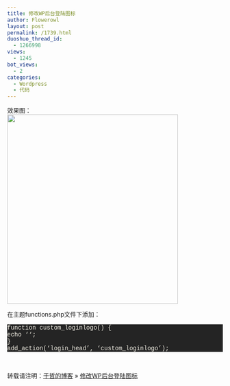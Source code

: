 ```yaml
---
title: 修改WP后台登陆图标
author: Flowerowl
layout: post
permalink: /1739.html
duoshuo_thread_id:
  - 1266998
views:
  - 1245
bot_views:
  - 2
categories:
  - Wordpress
  - 代码
---
```

效果图：  
[<img class="aligncenter size-full wp-image-1740" title="login2" src="http://lazynight.me/wp-content/uploads/2012/03/login2.gif" alt="" width="399" height="441" />][1]

在主题functions.php文件下添加：

<div class="source" style="font-family: '[object HTMLOptionElement]', Consolas, 'Lucida Console', 'Courier New'; color: #f6f3e8; background-color: #242424;">
  function custom_loginlogo() {<br /> echo &#8216;<span style="color: #8ac6f2;"><style </span><span style="color: #cae682;">type=</span><span style="color: #95e454; font-style: italic;">&#8220;text/css&#8221;</span><span style="color: #8ac6f2;">></span><br /> <span style="color: #8ac6f2;">h1</span> <span style="color: #8ac6f2;">a</span> <span style="color: #f6f3e8;">{</span><span style="color: #8ac6f2;">background-image</span><span style="color: #f6f3e8;">:</span> <span style="color: #95e454; font-style: italic;">url(&#8216;.get_bloginfo(&#8216;template_directory&#8217;)</span><span style="color: #f6f3e8;">.</span><span style="color: #f6f3e8;">&#8216;</span><span style="color: #f6f3e8;">/</span><span style="color: #f6f3e8;">images</span><span style="color: #f6f3e8;">/</span><span style="color: #f6f3e8;">login</span><span style="color: #f6f3e8;">.</span><span style="color: #f6f3e8;">png</span>) <span style="color: #e5786d;">!important</span>; <span style="color: #f6f3e8;">}</span><br /> <span style="color: #8ac6f2;"></style></span>&#8216;;<br /> }<br /> add_action(&#8216;login_head&#8217;, &#8216;custom_loginlogo&#8217;);
</div>

&nbsp;

转载请注明：[于哲的博客][2] &raquo; [修改WP后台登陆图标][3]

 [1]: http://lazynight.me/wp-content/uploads/2012/03/login2.gif
 [2]: http://lazynight.me
 [3]: http://lazynight.me/1739.html
